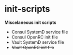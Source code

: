 # init-scripts
**Miscelaneous init scripts**

* Consul SystemD service file
* Consul OpenRC init file
* Vault SystemD service file
* ~~Vault OpenRC init file~~
